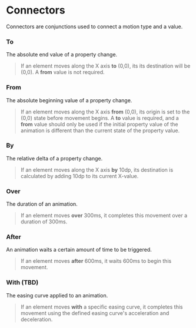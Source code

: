 # Connectors

Connectors are conjunctions used to connect a motion type and a value.


### To

The absolute end value of a property change.

> If an element moves along the X axis **to** (0,0), its its destination will be (0,0). A **from** value is not required.


### From

The absolute beginning value of a property change.

> If an element moves along the X axis **from** (0,0), its origin is set to the (0,0) state before movement begins. A **to** value is required, and a **from** value should only be used if the initial property value of the animation is different than the current state of the property value.


### By

The relative delta of a property change.

> If an element moves along the X axis **by** 10dp, its destination is calculated by adding 10dp to its current X-value.


### Over

The duration of an animation.

> If an element moves **over** 300ms, it completes this movement over a duration of 300ms.


### After

An animation waits a certain amount of time to be triggered.

> If an element moves **after** 600ms, it waits 600ms to begin this movement.


### With (TBD)

The easing curve applied to an animation.

> If an element moves **with** a specific easing curve, it completes this movement using the defined easing curve's acceleration and deceleration.

<!--

LGTM:

-->
